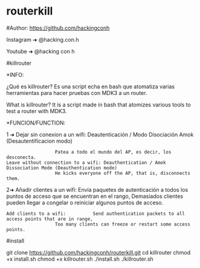 # routerkill
#Author: https://github.com/hackingconh

Instagram ➜ @hacking.con.h

Youtube ➜ @hacking con h

#killrouter

*INFO: 

¿Qué es killrouter? Es una script echa en bash que atomatiza varias herramientas para hacer pruebas con MDK3 a un router.


What is killrouter? It is a script made in bash that atomizes various tools to test a router with MDK3.

*FUNCION/FUNCTION:

1 ➜ Dejar sin conexion a un wifi: Deautenticación / Modo Disociación Amok (Desautentificacion modo)

					  Patea a todo el mundo del AP, es decir, los desconecta.
    Leave without connection to a wifi: Deauthentication / Amok Dissociation Mode (Deauthentication mode)
					  He kicks everyone off the AP, that is, disconnects them.
2➜  Añadir clientes a un wifi:    Envía paquetes de autenticación a todos los puntos de acceso que se encuentran en el rango, 
			          Demasiados clientes pueden llegar a congelar o reiniciar algunos puntos de acceso.
					  
    Add clients to a wifi:  		Send authentication packets to all access points that are in range,
					  Too many clients can freeze or restart some access points. 		   
#install 

git clone https://github.com/hackingconh/routerkill.git
cd killrouter
chmod +x install.sh
chmod +x killrouter.sh
./install.sh
./killrouter.sh

